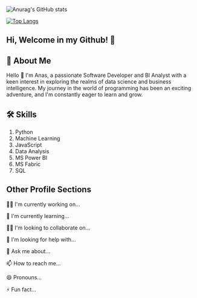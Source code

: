 ![Anurag's GitHub stats](https://github-readme-stats.vercel.app/api?username=anasm20&theme=vision-friendly-dark&show_icons=true)

[![Top Langs](https://github-readme-stats.vercel.app/api/top-langs/?username=anasm20&layout=bars)](https://github.com/anasm20)

## Hi, Welcome in my Github! 👋


## 🚀 About Me
Hello 👋 I'm Anas, a passionate Software Developer and BI Analyst with a keen interest in exploring the realms of data science and business intelligence. My journey in the world of programming has been an exciting adventure, and I'm constantly eager to learn and grow. 


## 🛠 Skills
1. Python
2. Machine Learning
3. JavaScript
4. Data Analysis
5. MS Power BI
6. MS Fabric
7. SQL


## Other Profile Sections
👩‍💻 I'm currently working on...

🧠 I'm currently learning...

👯‍♀️ I'm looking to collaborate on...

🤔 I'm looking for help with...

💬 Ask me about...

📫 How to reach me...

😄 Pronouns...

⚡️ Fun fact...



